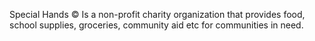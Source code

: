 Special Hands © Is a non-profit charity organization that provides food, school supplies, groceries, community aid etc for communities in need.

